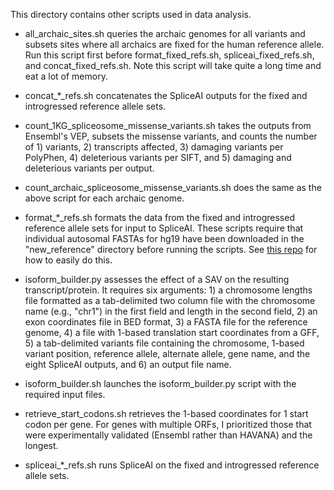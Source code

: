 This directory contains other scripts used in data analysis.

- all_archaic_sites.sh queries the archaic genomes for all variants and subsets sites where all archaics are fixed for the human reference allele. Run this script first before format_fixed_refs.sh, spliceai_fixed_refs.sh, and concat_fixed_refs.sh. Note this script will take quite a long time and eat a lot of memory.

- concat_*_refs.sh concatenates the SpliceAI outputs for the fixed and introgressed reference allele sets. 

- count_1KG_spliceosome_missense_variants.sh takes the outputs from Ensembl's VEP, subsets the missense variants, and counts the number of 1) variants, 2) transcripts affected, 3) damaging variants per PolyPhen, 4) deleterious variants per SIFT, and 5) damaging and deleterious variants per output.

- count_archaic_spliceosome_missense_variants.sh does the same as the above script for each archaic genome.

- format_*_refs.sh formats the data from the fixed and introgressed reference allele sets for input to SpliceAI. These scripts require that individual autosomal FASTAs for hg19 have been downloaded in the "new_reference" directory before running the scripts. See [this repo](https://github.com/brandcm/add_variants_to_FASTA) for how to easily do this.

- isoform_builder.py assesses the effect of a SAV on the resulting transcript/protein. It requires six arguments: 1) a chromosome lengths file formatted as a tab-delimited two column file with the chromosome name (e.g., "chr1") in the first field and length in the second field, 2) an exon coordinates file in BED format, 3) a FASTA file for the reference genome, 4) a file with 1-based translation start coordinates from a GFF, 5) a tab-delimited variants file containing the chromosome, 1-based variant position, reference allele, alternate allele, gene name, and the eight SpliceAI outputs, and 6) an output file name.

- isoform_builder.sh launches the isoform_builder.py script with the required input files.

- retrieve_start_codons.sh retrieves the 1-based coordinates for 1 start codon per gene. For genes with multiple ORFs, I prioritized those that were experimentally validated (Ensembl rather than HAVANA) and the longest.

- spliceai_*_refs.sh runs SpliceAI on the fixed and introgressed reference allele sets.
